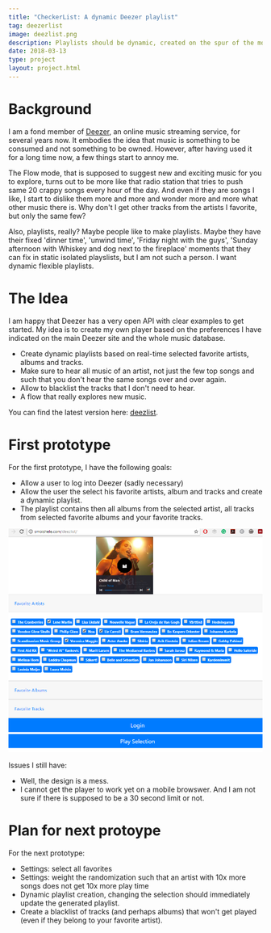 ```yaml
---
title: "CheckerList: A dynamic Deezer playlist"
tag: deezerlist
image: deezlist.png
description: Playlists should be dynamic, created on the spur of the moment, based on a mix of artists, albums and tracks that you choose.
date: 2018-03-13
type: project
layout: project.html
---
```


# Background
I am a fond member of [Deezer](https://www.deezer.com), an online music streaming service, for several years now. It embodies the idea that music is something to be consumed and not something to be owned. However, after having used it for a long time now, a few things start to annoy me.

The Flow mode, that is supposed to suggest new and exciting music for you to explore, turns out to be more like that radio station that tries to push same 20 crappy songs every hour of the day. And even if they are songs I like, I start to dislike them more and more and wonder more and more what other music there is. Why don't I get other tracks from the artists I favorite, but only the same few? 

Also, playlists, really? Maybe people like to make playlists. Maybe they have their fixed 'dinner time', 'unwind time', 'Friday night with the guys', 'Sunday afternoon with Whiskey and dog next to the fireplace' moments that they can fix in static isolated playslists, but I am not such a person. I want dynamic flexible playlists.

# The Idea
I am happy that Deezer has a very open API with clear examples to get started. My idea is to create my own player based on the preferences I have indicated on the main Deezer site and the whole music database.

* Create dynamic playlists based on real-time selected favorite artists, albums and tracks.
* Make sure to hear all music of an artist, not just the few top songs and such that you don't hear the same songs over and over again.
* Allow to blacklist the tracks that I don't need to hear. 
* A flow that really explores new music.

You can find the latest version here: [deezlist](http://smoishele.com/deezlist/).

# First prototype
For the first prototype, I have the following goals:
* Allow a user to log into Deezer (sadly necessary)
* Allow the user the select his favorite artists, album and tracks and create a dynamic playlist.
* The playlist contains then all albums from the selected artist, all tracks from selected favorite albums and your favorite tracks.

![deezlist-prototype1](/img/projects/deezlist/prototype1.png)

Issues I still have:
* Well, the design is a mess.
* I cannot get the player to work yet on a mobile browswer. And I am not sure if there is supposed to be a 30 second limit or not.

# Plan for next protoype
For the next prototype:
 * Settings: select all favorites
 * Settings: weight the randomization such that an artist with 10x more songs does not get 10x more play time
 * Dynamic playlist creation, changing the selection should immediately update the generated playlist.
 * Create a blacklist of tracks (and perhaps albums) that won't get played (even if they belong to your favorite artist).
 